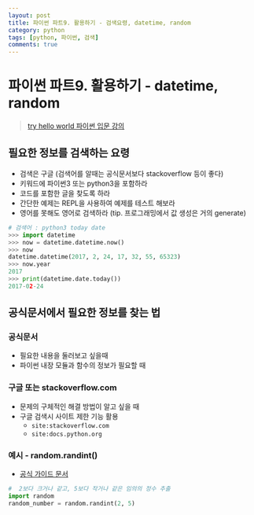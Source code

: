 ```yaml
---
layout: post
title: 파이썬 파트9. 활용하기 - 검색요령, datetime, random
category: python
tags: [python, 파이썬, 검색]
comments: true
---
```

# 파이썬 파트9. 활용하기 - datetime, random
> [try hello world 파이썬 입문 강의 ](http://tryhelloworld.co.kr/courses/%ED%8C%8C%EC%9D%B4%EC%8D%AC-%EC%9E%85%EB%AC%B8)      

## 필요한 정보를 검색하는 요령
- 검색은 구글 (검색어를 알때는 공식문서보다 stackoverflow 등이 좋다)
- 키워드에 파이썬3 또는 python3을 포함하라
- 코드를 포함한 글을 찾도록 하라
- 간단한 예제는 REPL을 사용하여 예제를 테스트 해보라
- 영어를 못해도 영어로 검색하라 (tip. 프로그래밍에서 값 생성은 거의 generate)

```python
# 검색어 : python3 today date
>>> import datetime
>>> now = datetime.datetime.now()
>>> now
datetime.datetime(2017, 2, 24, 17, 32, 55, 65323)
>>> now.year
2017
>>> print(datetime.date.today())
2017-02-24
```
## 공식문서에서 필요한 정보를 찾는 법

### 공식문서
- 필요한 내용을 둘러보고 싶을때
- 파이썬 내장 모듈과 함수의 정보가 필요할 때

### 구글 또는 stackoverflow.com
- 문제의 구체적인 해결 방법이 알고 싶을 때
- 구글 검색시 사이트 제한 기능 활용
  - `site:stackoverflow.com`
  - `site:docs.python.org`

### 예시 - random.randint()
- [공식 가이드 문서](https://docs.python.org/3/library/random.html?highlight=random.randint#random.randint)
```python
#  2보다 크거나 같고, 5보다 작거나 같은 임의의 정수 추출
import random
random_number = random.randint(2, 5)
```
